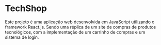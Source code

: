 # TechShop

Este projeto é uma aplicação web desenvolvida em JavaScript utilizando o framework
React.js. Sendo uma réplica de um site de compras de produtos tecnológicos, com a
implementação de um carrinho de compras e um sistema de login.
